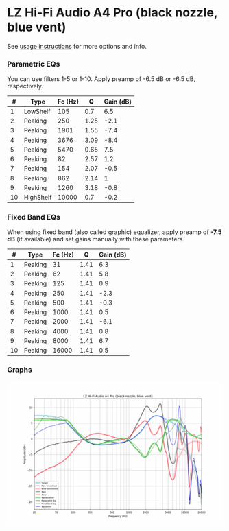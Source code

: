 # LZ Hi-Fi Audio A4 Pro (black nozzle, blue vent)
See [usage instructions](https://github.com/jaakkopasanen/AutoEq#usage) for more options and info.

### Parametric EQs
You can use filters 1-5 or 1-10. Apply preamp of -6.5 dB or -6.5 dB, respectively.

|   # | Type      |   Fc (Hz) |    Q |   Gain (dB) |
|-----|-----------|-----------|------|-------------|
|   1 | LowShelf  |       105 | 0.7  |         6.5 |
|   2 | Peaking   |       250 | 1.25 |        -2.1 |
|   3 | Peaking   |      1901 | 1.55 |        -7.4 |
|   4 | Peaking   |      3676 | 3.09 |        -8.4 |
|   5 | Peaking   |      5470 | 0.65 |         7.5 |
|   6 | Peaking   |        82 | 2.57 |         1.2 |
|   7 | Peaking   |       154 | 2.07 |        -0.5 |
|   8 | Peaking   |       862 | 2.14 |         1   |
|   9 | Peaking   |      1260 | 3.18 |        -0.8 |
|  10 | HighShelf |     10000 | 0.7  |        -0.2 |

### Fixed Band EQs
When using fixed band (also called graphic) equalizer, apply preamp of **-7.5 dB** (if available) and set gains manually with these parameters.

|   # | Type    |   Fc (Hz) |    Q |   Gain (dB) |
|-----|---------|-----------|------|-------------|
|   1 | Peaking |        31 | 1.41 |         6.3 |
|   2 | Peaking |        62 | 1.41 |         5.8 |
|   3 | Peaking |       125 | 1.41 |         0.9 |
|   4 | Peaking |       250 | 1.41 |        -2.3 |
|   5 | Peaking |       500 | 1.41 |        -0.3 |
|   6 | Peaking |      1000 | 1.41 |         0.5 |
|   7 | Peaking |      2000 | 1.41 |        -6.1 |
|   8 | Peaking |      4000 | 1.41 |         0.8 |
|   9 | Peaking |      8000 | 1.41 |         6.7 |
|  10 | Peaking |     16000 | 1.41 |         0.5 |

### Graphs
![](./LZ%20Hi-Fi%20Audio%20A4%20Pro%20(black%20nozzle,%20blue%20vent).png)
